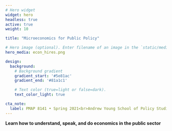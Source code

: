 ```yaml
---
# Hero widget
widget: hero
headless: true
active: true
weight: 10

title: "Microeconomics for Public Policy"

# Hero image (optional). Enter filename of an image in the `static/media/` folder.
hero_media: econ_hires.png

design:
  background:
    # Background gradient
    gradient_start: '#5e81ac'
    gradient_end: '#81a1c1'

    # Text color (true=light or false=dark).
    text_color_light: true

cta_note:
  label: PMAP 8141 • Spring 2021<br>Andrew Young School of Policy Studies<br>Georgia State University
---
```


**Learn how to understand, speak, and do economics in the public sector**

